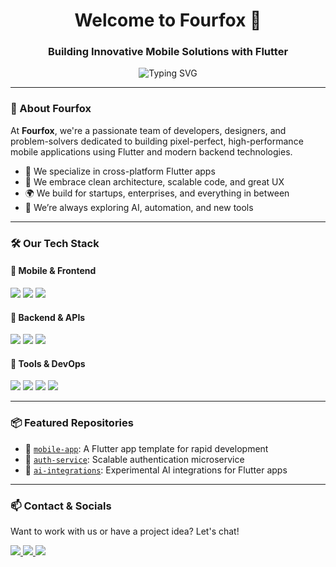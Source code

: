 <h1 align="center">Welcome to Fourfox 👋</h1>
<h3 align="center">Building Innovative Mobile Solutions with Flutter</h3>

<p align="center">
  <img src="https://readme-typing-svg.demolab.com?font=Fira+Code&size=20&pause=1000&color=36BCF7&center=true&vCenter=true&width=435&lines=We+craft+elegant+Flutter+apps.;Full-stack+mobile+solutions.;Design.+Build.+Scale." alt="Typing SVG" />
</p>

---

### 🦊 About Fourfox

At **Fourfox**, we're a passionate team of developers, designers, and problem-solvers dedicated to building pixel-perfect, high-performance mobile applications using Flutter and modern backend technologies.

- 🚀 We specialize in cross-platform Flutter apps
- 🧠 We embrace clean architecture, scalable code, and great UX
- 🌍 We build for startups, enterprises, and everything in between
- 🧩 We’re always exploring AI, automation, and new tools

---

### 🛠 Our Tech Stack

#### 📱 Mobile & Frontend
<p>
  <a href="https://docs.flutter.dev/get-started/install" target="_blank"> <img src="https://img.shields.io/badge/Flutter-02569B?style=for-the-badge&logo=flutter&logoColor=white"/></a>
 <a href="https://dart.dev/" target="_blank"> <img src="https://img.shields.io/badge/Dart-0175C2?style=for-the-badge&logo=dart&logoColor=white"/></a>
 <a href="https://firebase.google.com/" target="_blank"> <img src="https://img.shields.io/badge/Firebase-FFCA28?style=for-the-badge&logo=firebase&logoColor=white"/></a>
</p>

#### 🧩 Backend & APIs
<p>
  <img src="https://img.shields.io/badge/Node.js-339933?style=for-the-badge&logo=nodedotjs&logoColor=white"/>
  <img src="https://img.shields.io/badge/Express.js-000000?style=for-the-badge&logo=express&logoColor=white"/>
  <img src="https://img.shields.io/badge/MongoDB-4EA94B?style=for-the-badge&logo=mongodb&logoColor=white"/>
</p>

#### 🔧 Tools & DevOps
<p>
  <img src="https://img.shields.io/badge/GitHub-181717?style=for-the-badge&logo=github&logoColor=white"/>
  <img src="https://img.shields.io/badge/Postman-FF6C37?style=for-the-badge&logo=postman&logoColor=white"/>
  <img src="https://img.shields.io/badge/Figma-F24E1E?style=for-the-badge&logo=figma&logoColor=white"/>
  <img src="https://img.shields.io/badge/CI/CD-blue?style=for-the-badge"/>
</p>

---

### 📦 Featured Repositories

- 🔧 [`mobile-app`](https://github.com/your-org/mobile-app): A Flutter app template for rapid development
- 🔐 [`auth-service`](https://github.com/your-org/auth-service): Scalable authentication microservice
- 🧠 [`ai-integrations`](https://github.com/your-org/ai-integrations): Experimental AI integrations for Flutter apps

---

### 📫 Contact & Socials

Want to work with us or have a project idea? Let's chat!

<p>
  <a href="https://fourfox.io" target="_blank">
    <img src="https://img.shields.io/badge/Website-36BCF7?style=for-the-badge&logo=Google-Chrome&logoColor=white"/>
  </a>
  <a href="mailto:hello@fourfox.io">
    <img src="https://img.shields.io/badge/Email-FF6C37?style=for-the-badge&logo=gmail&logoColor=white"/>
  </a>
  <a href="https://www.linkedin.com/company/fourfox" target="_blank">
    <img src="https://img.shields.io/badge/LinkedIn-0077B5?style=for-the-badge&logo=linkedin&logoColor=white"/>
  </a>
</p>
